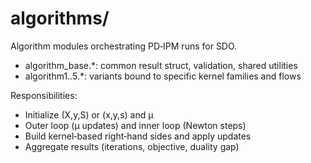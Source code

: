 # algorithms/

Algorithm modules orchestrating PD‑IPM runs for SDO.

- algorithm_base.\*: common result struct, validation, shared utilities
- algorithm1..5.\*: variants bound to specific kernel families and flows

Responsibilities:

- Initialize (X,y,S) or (x,y,s) and μ
- Outer loop (μ updates) and inner loop (Newton steps)
- Build kernel‑based right‑hand sides and apply updates
- Aggregate results (iterations, objective, duality gap)
